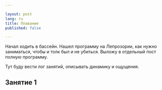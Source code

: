 ```yaml
---

layout: post  
lang: ru  
title: Плавание  
published: false  

---
```


Начал ходить в бассейн. Нашел программу на Лепрозории, как нужно заниматься, чтобы и толк был и не убиться. Выложу в отдельный пост полную программу.

Тут буду вести лог занятий, описывать динамику и ощущения.


## Занятие 1
